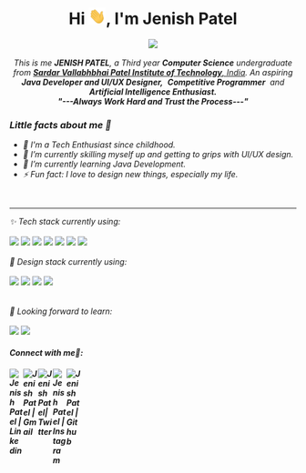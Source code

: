 <h1 align="center">Hi <img src="https://raw.githubusercontent.com/ABSphreak/ABSphreak/master/gifs/Hi.gif" width="30px">, I'm Jenish Patel</h1>
<p align="center">
  <a href="https://github.com/Ratheshan03/readme-typing-svg"><img src="https://readme-typing-svg.herokuapp.com?lines=Computer+Science+Undergraduate;UI/UX+Designer;Graphic+Designer;DS%20|%20AI%20|%20ML%20Enthusiast;Aspiring+Learner&center=true&width=500&height=50"></a>
</p>

<p align="center">
  <em>
    This is me <b>JENISH PATEL</b>, a Third year <b>Computer Science</b> undergraduate from <a href="https://www.svitvasad.ac.in/"> <b>Sardar Vallabhbhai Patel Institute of Technology</b>, India</a>.
    An aspiring <b>Java Developer and UI/UX Designer,</b>&nbsp; <b>Competitive Programmer</b>&nbsp; and <b> Artificial Intelligence Enthusiast.</b> 
  <br>
  <b><i>"---Always Work Hard and Trust the Process---"</i></b>
</p>

<h3>Little facts about me 🧑</h3>

- 🧞 I'm a Tech Enthusiast since childhood.
- 🔭 I’m currently skilling myself up and getting to grips with UI/UX design.
- 📖 I’m currently learning Java Development.
- ⚡ Fun fact: I love to design new things, especially my life.
<br>

---

<summary>
  ✨ Tech stack currently using:
</summary>
   <br>
<!-- <code><a href="https://www.python.org/" target="_blank"><img height="30" src="https://www.vectorlogo.zone/logos/python/python-icon.svg"></a></code>
<code><a href="https://www.oracle.com/java/" target="_blank"><img height="30" src="https://www.vectorlogo.zone/logos/java/java-icon.svg"></a></code>
<code><a href="https://www.javascript.com/" target="_blank"><img height="30" src="https://raw.githubusercontent.com/devicons/devicon/master/icons/javascript/javascript-plain.svg"></a></code>
<code><a href="https://reactjs.org/" target="_blank"><img height="30" src="https://www.vectorlogo.zone/logos/reactjs/reactjs-icon.svg"></a></code>
<code><a href="https://nextjs.org/" target="_blank"><img height="30" src="https://upload.wikimedia.org/wikipedia/commons/thumb/1/10/Cib-next-js_%28CoreUI_Icons_v1.0.0%29.svg/120px-Cib-next-js_%28CoreUI_Icons_v1.0.0%29.svg.png"></a></code>
<code><a href="https://www.w3schools.com/html/" target="_blank"><img height="30" src="https://www.vectorlogo.zone/logos/w3_html5/w3_html5-icon.svg"></a></code>
<code><a href="https://www.w3schools.com/css/" target="_blank"><img height="30" src="https://raw.githubusercontent.com/devicons/devicon/master/icons/css3/css3-original.svg"></a></code>
<code><a href="https://id.heroku.com/login" target="_blank"><img src="https://www.vectorlogo.zone/logos/heroku/heroku-icon.svg" alt="heroku"  height="30"></a></code>
<code><a href="https://redux.js.org" target="_blank"> <img src="https://raw.githubusercontent.com/devicons/devicon/master/icons/redux/redux-original.svg" alt="redux" height="30"></a></code>
<code><a href="https://sass-lang.com" target="_blank"> <img src="https://raw.githubusercontent.com/devicons/devicon/master/icons/sass/sass-original.svg" alt="sass"  height="30"></a></code>
 <code> <a href="https://tailwindcss.com/" target="_blank"> <img src="https://www.vectorlogo.zone/logos/tailwindcss/tailwindcss-icon.svg" alt="tailwind" height="30"/> </a> </code>
<code><a href="https://nodejs.org/en/" target="_blank"><img height="30" src="https://www.vectorlogo.zone/logos/nodejs/nodejs-icon.svg"></a></code>
<code><a href="https://firebase.google.com/" target="_blank"><img height="30" src="https://www.vectorlogo.zone/logos/firebase/firebase-icon.svg"></a></code>
<code><a href="https://git-scm.com/" target="_blank"><img height="30" src="https://www.vectorlogo.zone/logos/git-scm/git-scm-icon.svg"></a></code>
<code><a href="https://www.json.org/" target="_blank"><img height="30" src="https://www.vectorlogo.zone/logos/json/json-icon.svg"></a></code>
<code><a href="https://colab.research.google.com/" target="_blank"><img height="30" src="https://colab.research.google.com/img/colab_favicon_256px.png"></a></code>
   -->


<div>
        <img src="https://ziadoua.github.io/m3-Markdown-Badges/badges/HTML/html2.svg">
        <img src="https://ziadoua.github.io/m3-Markdown-Badges/badges/CSS/css2.svg"> 
        <img src="https://ziadoua.github.io/m3-Markdown-Badges/badges/Javascript/javascript3.svg">
        <img src="https://github.com/ziadOUA/m3-Markdown-Badges/blob/master/badges/jQuery/jquery1.svg"> 
        <img src="https://ziadoua.github.io/m3-Markdown-Badges/badges/C/c2.svg">
        <img src="https://ziadoua.github.io/m3-Markdown-Badges/badges/C++/c++2.svg"> 
        <img src="https://ziadoua.github.io/m3-Markdown-Badges/badges/Java/java2.svg"> 
</div>

<br>
<summary>
  🎨 Design stack currently using:
  
</summary>
<br>
  <div>
        <img src="https://ziadoua.github.io/m3-Markdown-Badges/badges/Figma/figma2.svg"> 
        <img src="https://ziadoua.github.io/m3-Markdown-Badges/badges/Premiere/premiere2.svg"> 
        <img src="https://ziadoua.github.io/m3-Markdown-Badges/badges/Photoshop/photoshop2.svg">
        <img src="https://ziadoua.github.io/m3-Markdown-Badges/badges/Illustrator/illustrator2.svg"> 
</div>


   <br>

<br>

<summary>
  🌱 Looking forward to learn:
</summary>
   <br>
        <img src="https://github.com/ziadOUA/m3-Markdown-Badges/blob/master/badges/Flutter/flutter3.svg">  
        <img src="https://github.com/ziadOUA/m3-Markdown-Badges/blob/master/badges/ReactNative/reactnative2.svg">
        
<br>



<!-- <br>
<p align="center">
  <a href="https://github.com/jenishxp">
    <img align="center"  height="175px" src="https://github-readme-stats.vercel.app/api?username=Ratheshan03&show_icons=true&hide_border=true&title_color=94b4a4&amp&icon_color=FFFFFF&amp&text_color=FFFFFF&amp&bg_color=000000&count_private=true&include_all_commits=true"/>
  </a>
  <a href="https://github.com/jenishxp">
    <img align="center" height="175px"  src="https://github-readme-stats.vercel.app/api/top-langs/?username=Ratheshan03&text_color=FFFFFF&bg_color=000000&title_color=94b4a4&langs_count=15&layout=compact&hide_border=true" />
  </a>
</p>
  <p align="center"><img align="center" src="https://github-readme-streak-stats.herokuapp.com/?user=Ratheshan03&text_color=FFFFFF&bg_color=000000&title_color=94b4a4&langs_count=15&layout=compact&hide_border=true" alt="Ratheshan03" /></p>
</details>
 -->


<h4> Connect with me🤝: <h4>
  </hr>
  <a href="https://www.linkedin.com/in/jenishpatel05/">
   <img align="left" alt="Jenish Patel | Linkedin" width="24px" src="https://www.vectorlogo.zone/logos/linkedin/linkedin-icon.svg" />
  </a>
  <a href="mailto:pateljenish313@gmail.com">
    <img align="left" alt="Jenish Patel | Gmail" width="26px" src="https://www.vectorlogo.zone/logos/gmail/gmail-icon.svg" />
  </a>
  <a href="https://twitter.com/jenishxp_5">
    <img align="left" alt="Jenish Patel| Twitter" width="26px" src="https://www.vectorlogo.zone/logos/twitter/twitter-official.svg" />
  </a>
  <a href="https://www.instagram.com/_jenishh__/">
    <img align="left" alt="Jenish Patel | Instagram" width="24px" src="https://www.vectorlogo.zone/logos/instagram/instagram-icon.svg" />
  </a>
   <a href="https://github.com/jenishxp">
    <img align="left" alt="Jenish Patel | Github" width="26px" src="https://www.vectorlogo.zone/logos/github/github-tile.svg" />
  </a>
  <br>
